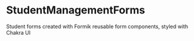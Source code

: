 # StudentManagementForms
Student forms created with Formik reusable form components, styled with Chakra UI
